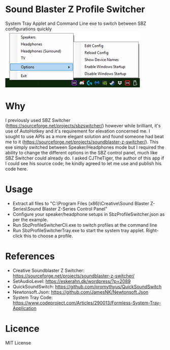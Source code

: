 # Sound Blaster Z Profile Switcher
System Tray Applet and Command Line exe to switch between SBZ configurations quickly
![alt text](https://raw.githubusercontent.com/carlalldis/SbzProfileSwitcher/master/Tray.png)
# Why
I previously used SBZ Switcher (https://sourceforge.net/projects/sbzswitcher/) however while brilliant, it's use of AutoHotkey and it's requirement for elevation concerned me. I sought to use APIs as a more elegant solution and found someone had beat me to it (https://sourceforge.net/projects/soundblaster-z-switcher/). This exe simply switched between Speaker/Headphones mode but I required the ability to change the different options in the SBZ control panel, much like SBZ Switcher could already do. I asked CJTheTiger, the author of this app if I could see his source code; he kindly agreed to let me use and publish his code here.
# Usage
- Extract all files to "C:\Program Files (x86)\Creative\Sound Blaster Z-Series\Sound Blaster Z-Series Control Panel"
- Configure your speaker/headphone setups in SbzProfileSwitcher.json as per the example.
- Run SbzProfileSwitcherCli.exe to switch profiles at the command line
- Run SbzProfileSwitcherTray.exe to start the system tray applet. Right-click this to choose a profile.
# References
- Creative Soundblaster Z Switcher: https://sourceforge.net/projects/soundblaster-z-switcher/
- SetAudioLevel: https://eskerahn.dk/wordpress/?p=2089
- QuickSoundSwitch: https://github.com/promythyus/QuickSoundSwitch
- Newtonsoft.Json: https://github.com/JamesNK/Newtonsoft.Json
- System Tray Code: https://www.codeproject.com/Articles/290013/Formless-System-Tray-Application
# Licence
MIT License
